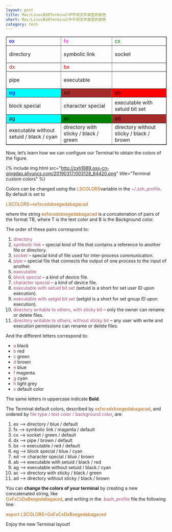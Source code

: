 ```yaml
---
layout: post
title: Mac/Linux系统Terminal中不同文件类型的颜色
short: Mac/Linux系统Terminal中不同文件类型的颜色
category: tech
---
```


<div class="content__body article">
<table style="border-collapse: collapse; width: 100%;" border="1">
<tbody>
<tr style="height: 18px;">
<td style="height: 18px; background: initial; color: blue;">ex</td>
<td style="height: 18px; background: initial; color: magenta;">fx</td>
<td style="height: 18px; background: initial; color: green;">cx</td>
</tr>
<tr>
<td style="height: 54px;">directory</td>
<td style="height: 54px;">symbolic link</td>
<td style="height: 54px;">socket</td>
</tr>
<tr>
<td style="height: 18px; background: initial; color: brown;">dx</td>
<td style="height: 18px; background: initial; color: red;">bx</td>
<td>&nbsp;</td>
</tr>
<tr style="height: 54px;">
<td style="height: 54px;">pipe</td>
<td style="height: 54px;">executable</td>
<td>&nbsp;</td>
</tr>
<tr>
<td style="height: 18px; background: cyan; color: blue;">eg</td>
<td style="height: 18px; background: brown; color: #blue;">ed</td>
<td style="height: 18px; background: red; color: black;">ab</td>
</tr>
<tr>
<td style="height: 54px;">block special</td>
<td style="height: 54px;">character special</td>
<td style="height: 54px;">executable with setuid bit set</td>
</tr>
<tr>
<td style="background: cyan; color: black; height: 18px;">ag</td>
<td style="background: green; color: black; height: 18px;">ac</td>
<td style="background: brown; color: black; height: 18px;">ad</td>
</tr>
<tr>
<td style="height: 54px;">executable without setuid / black / cyan</td>
<td style="height: 54px;">directory with sticky / black / green</td>
<td style="height: 54px;">directory without sticky / black / brown</td>
</tr>
</tbody>
</table>
<p>Now, let’s learn how we can configure our Terminal to obtain the colors of the figure.</p>

{% include img.html src="http://zxh1989.oss-cn-qingdao.aliyuncs.com/20190317/003128_64420.png" title="Terminal custom colors" %}

<p>Colors can be changed using the&nbsp;<span style="color: #b45f06;">LSCOLORS</span>variable in the&nbsp;<span style="color: #a64d79;">~/.zsh_profile</span>. By default is set to</p>
<p><span style="color: #b45f06;">LSCOLORS=exfxcxdxbxegedabagacad</span></p>
<p>where the string&nbsp;<span style="color: #b45f06;">exfxcxdxbxegedabagacad</span>&nbsp;is a concatenation of pairs of the format TB, where T is the text color and B is the Background color.</p>
<p>The order of these pairs correspond to:</p>
<ol>
<li><span style="color: #a64d79;">directory</span></li>
<li><span style="color: #a64d79;">symbolic link</span>&nbsp;– special kind of file that contains a reference to another file or directory.</li>
<li><span style="color: #a64d79;">socket</span>&nbsp;– special kind of file used for inter-process communication.</li>
<li><span style="color: #a64d79;">pipe</span>&nbsp;– special file that connects the output of one process to the input of another.</li>
<li><span style="color: #a64d79;">executable</span></li>
<li><span style="color: #a64d79;">block special</span>&nbsp;– a kind of device file.</li>
<li><span style="color: #a64d79;">character special</span>&nbsp;– a kind of device file.</li>
<li><span style="color: #a64d79;">executable with setuid bit set</span>&nbsp;(setuid is a short for set user ID upon execution).</li>
<li><span style="color: #a64d79;">executable with setgid bit set</span>&nbsp;(setgid is a short for set group ID upon execution).</li>
<li><span style="color: #a64d79;">directory writable to others, with sticky bit</span>&nbsp;– only the owner can rename or delete files.</li>
<li><span style="color: #a64d79;">directory writable to others, without sticky bit</span>&nbsp;– any user with write and execution permissions can rename or delete files.</li>
</ol>
<p>And the different letters correspond to:</p>
<ul>
<li><span style="color: #a64d79;">a</span>&nbsp;black</li>
<li><span style="color: #a64d79;">b</span>&nbsp;red</li>
<li><span style="color: #a64d79;">c</span>&nbsp;green</li>
<li><span style="color: #a64d79;">d&nbsp;</span>brown</li>
<li><span style="color: #a64d79;">e&nbsp;</span>blue</li>
<li><span style="color: #a64d79;">f</span>&nbsp;magenta</li>
<li><span style="color: #a64d79;">g</span>&nbsp;cyan</li>
<li><span style="color: #a64d79;">h</span>&nbsp;light grey</li>
<li><span style="color: #a64d79;">x</span>&nbsp;default color</li>
</ul>
<p>The same letters in uppercase indicate&nbsp;<strong>Bold</strong>.</p>
<p>The Terminal default colors, described by&nbsp;<span style="color: #b45f06;">exfxcxdxbxegedabagacad</span>, and ordered by&nbsp;<span style="color: #a64d79;">file type / text color / background color</span>, are:</p>
<ol>
<li>ex –&gt; directory / blue / default</li>
<li>fx –&gt; symbolic link / magenta / default</li>
<li>cx –&gt; socket / green / default</li>
<li>dx –&gt; pipe / brown / default</li>
<li>bx –&gt; executable / red / default</li>
<li>eg –&gt; block special / blue / cyan</li>
<li>ed –&gt; character special / blue / brown</li>
<li>ab&nbsp;–&gt; executable with setuid / black / red</li>
<li>ag&nbsp;–&gt; executable without setuid / black / cyan</li>
<li>ac&nbsp;–&gt; directory with sticky / black / green</li>
<li>ad&nbsp;–&gt; directory without sticky / black / brown</li>
</ol>
<p>You can&nbsp;<strong>change the colors of your terminal</strong>&nbsp;by creating a new concatenated string, like<br><span style="border: 0px; font-family: Verdana, sans-serif; font-style: inherit; font-weight: inherit; margin: 0px; outline: 0px; padding: 0px; vertical-align: baseline; color: #b45f06;">GxFxCxDxBxegedabagaced</span>, and writing in&nbsp;the&nbsp;<span style="color: #a64d79;">.bash_profile</span>&nbsp;file the following line:</p>
<p><span style="color: #b45f06;">export LSCOLORS=GxFxCxDxBxegedabagaced</span></p>
<p>Enjoy the new Terminal layout!</p></div>
